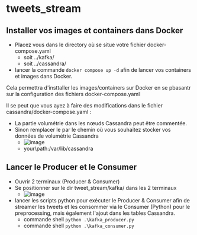 # tweets_stream

## Installer vos images et containers dans Docker

- Placez vous dans le directory où se situe votre fichier docker-compose.yaml
  - soit ../kafka/
  - soit ../cassandra/
- lancer la commande `docker compose up -d` afin de lancer vos containers et images dans Docker.

Cela permettra d'insttaller les images/containers sur Docker en se pbasantr sur la configuration des fichiers docker-compose.yaml

Il se peut que vous ayez à faire des modifications dans le fichier cassandra/docker-compose.yaml :
- La partie volumétrie dans les nœuds Cassandra peut être commentée.
- Sinon remplacer le par le chemin où vous souhaitez stocker vos données de volumétrie Cassandra
  - ![image](https://user-images.githubusercontent.com/75131876/231718502-5073938b-07c9-4420-a5d4-c89ee8e6effb.png)
  - your\path\:/var/lib/cassandra
  
## Lancer le Producer et le Consumer

- Ouvrir 2 terminaux (Producer & Consumer)
- Se positionner sur le dir tweet_stream/kafka/ dans les 2 terminaux
  - ![image](https://user-images.githubusercontent.com/75131876/231719432-58d3ef1c-1310-4a47-b76e-ca957eba794f.png)
- lancer les scripts python pour exécuter le Producer & Consumer afin de streamer les tweets et les consommer via le Consumer (Python) pour le preprocessing, mais également l'ajout dans les tables Cassandra.
  - commande shell `python .\kafka_producer.py`
  - commande shell `python .\kafka_consumer.py`




